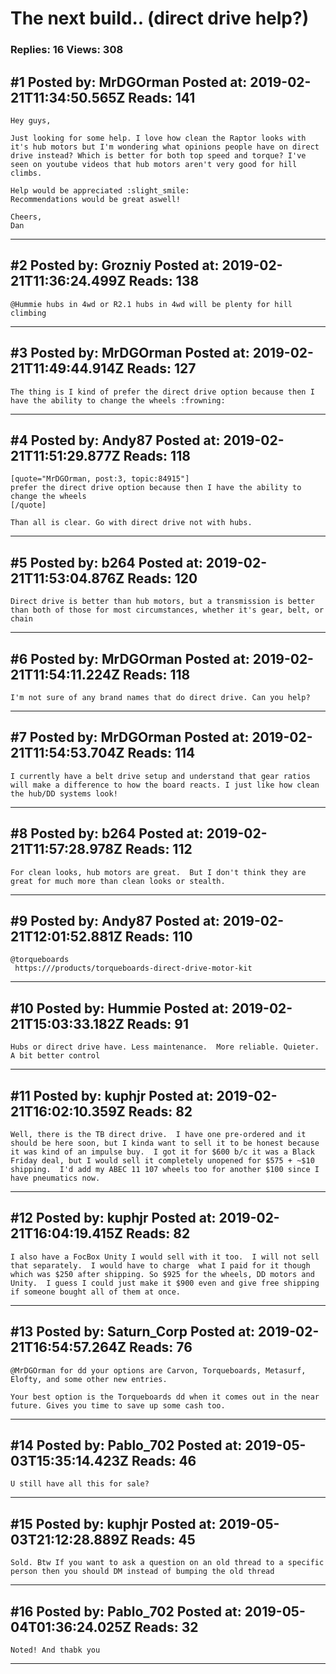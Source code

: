 # The next build.. (direct drive help?)

### Replies: 16 Views: 308

## \#1 Posted by: MrDGOrman Posted at: 2019-02-21T11:34:50.565Z Reads: 141

```
Hey guys,

Just looking for some help. I love how clean the Raptor looks with it's hub motors but I'm wondering what opinions people have on direct drive instead? Which is better for both top speed and torque? I've seen on youtube videos that hub motors aren't very good for hill climbs.

Help would be appreciated :slight_smile:
Recommendations would be great aswell!

Cheers,
Dan
```

---
## \#2 Posted by: Grozniy Posted at: 2019-02-21T11:36:24.499Z Reads: 138

```
@Hummie hubs in 4wd or R2.1 hubs in 4wd will be plenty for hill climbing
```

---
## \#3 Posted by: MrDGOrman Posted at: 2019-02-21T11:49:44.914Z Reads: 127

```
The thing is I kind of prefer the direct drive option because then I have the ability to change the wheels :frowning:
```

---
## \#4 Posted by: Andy87 Posted at: 2019-02-21T11:51:29.877Z Reads: 118

```
[quote="MrDGOrman, post:3, topic:84915"]
prefer the direct drive option because then I have the ability to change the wheels
[/quote]

Than all is clear. Go with direct drive not with hubs.
```

---
## \#5 Posted by: b264 Posted at: 2019-02-21T11:53:04.876Z Reads: 120

```
Direct drive is better than hub motors, but a transmission is better than both of those for most circumstances, whether it's gear, belt, or chain
```

---
## \#6 Posted by: MrDGOrman Posted at: 2019-02-21T11:54:11.224Z Reads: 118

```
I'm not sure of any brand names that do direct drive. Can you help?
```

---
## \#7 Posted by: MrDGOrman Posted at: 2019-02-21T11:54:53.704Z Reads: 114

```
I currently have a belt drive setup and understand that gear ratios will make a difference to how the board reacts. I just like how clean the hub/DD systems look!
```

---
## \#8 Posted by: b264 Posted at: 2019-02-21T11:57:28.978Z Reads: 112

```
For clean looks, hub motors are great.  But I don't think they are great for much more than clean looks or stealth.
```

---
## \#9 Posted by: Andy87 Posted at: 2019-02-21T12:01:52.881Z Reads: 110

```
@torqueboards
 https:///products/torqueboards-direct-drive-motor-kit
```

---
## \#10 Posted by: Hummie Posted at: 2019-02-21T15:03:33.182Z Reads: 91

```
Hubs or direct drive have. Less maintenance.  More reliable. Quieter. A bit better control
```

---
## \#11 Posted by: kuphjr Posted at: 2019-02-21T16:02:10.359Z Reads: 82

```
Well, there is the TB direct drive.  I have one pre-ordered and it should be here soon, but I kinda want to sell it to be honest because it was kind of an impulse buy.  I got it for $600 b/c it was a Black Friday deal, but I would sell it completely unopened for $575 + ~$10 shipping.  I'd add my ABEC 11 107 wheels too for another $100 since I have pneumatics now.
```

---
## \#12 Posted by: kuphjr Posted at: 2019-02-21T16:04:19.415Z Reads: 82

```
I also have a FocBox Unity I would sell with it too.  I will not sell that separately.  I would have to charge  what I paid for it though which was $250 after shipping. So $925 for the wheels, DD motors and Unity.  I guess I could just make it $900 even and give free shipping if someone bought all of them at once.
```

---
## \#13 Posted by: Saturn_Corp Posted at: 2019-02-21T16:54:57.264Z Reads: 76

```
@MrDGOrman for dd your options are Carvon, Torqueboards, Metasurf, Elofty, and some other new entries. 

Your best option is the Torqueboards dd when it comes out in the near future. Gives you time to save up some cash too.
```

---
## \#14 Posted by: Pablo_702 Posted at: 2019-05-03T15:35:14.423Z Reads: 46

```
U still have all this for sale?
```

---
## \#15 Posted by: kuphjr Posted at: 2019-05-03T21:12:28.889Z Reads: 45

```
Sold. Btw If you want to ask a question on an old thread to a specific person then you should DM instead of bumping the old thread
```

---
## \#16 Posted by: Pablo_702 Posted at: 2019-05-04T01:36:24.025Z Reads: 32

```
Noted! And thabk you
```

---
